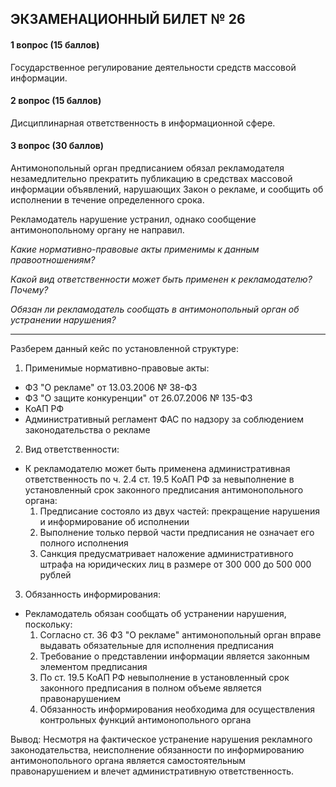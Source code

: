 ## ЭКЗАМЕНАЦИОННЫЙ БИЛЕТ № 26
#### 1 вопрос (15 баллов)
Государственное регулирование деятельности средств массовой информации.

#### 2 вопрос (15 баллов)
Дисциплинарная ответственность в информационной сфере.

#### 3 вопрос (30 баллов)

Антимонопольный орган предписанием обязал рекламодателя незамедлительно прекратить публикацию в средствах массовой информации объявлений, нарушающих Закон о рекламе, и сообщить об исполнении в течение определенного срока.

Рекламодатель нарушение устранил, однако сообщение антимонопольному органу не направил.

_Какие нормативно-правовые акты применимы к данным правоотношениям?_

_Какой вид ответственности может быть применен к рекламодателю? Почему?_

_Обязан ли_ _рекламодатель сообщать в антимонопольный орган об устранении нарушения?_


---
Разберем данный кейс по установленной структуре:

1. Применимые нормативно-правовые акты:
- ФЗ "О рекламе" от 13.03.2006 № 38-ФЗ
- ФЗ "О защите конкуренции" от 26.07.2006 № 135-ФЗ
- КоАП РФ
- Административный регламент ФАС по надзору за соблюдением законодательства о рекламе

2. Вид ответственности:
- К рекламодателю может быть применена административная ответственность по ч. 2.4 ст. 19.5 КоАП РФ за невыполнение в установленный срок законного предписания антимонопольного органа:
   1. Предписание состояло из двух частей: прекращение нарушения и информирование об исполнении
   2. Выполнение только первой части предписания не означает его полного исполнения
   3. Санкция предусматривает наложение административного штрафа на юридических лиц в размере от 300 000 до 500 000 рублей

3. Обязанность информирования:
- Рекламодатель обязан сообщать об устранении нарушения, поскольку:
   1. Согласно ст. 36 ФЗ "О рекламе" антимонопольный орган вправе выдавать обязательные для исполнения предписания
   2. Требование о представлении информации является законным элементом предписания
   3. По ст. 19.5 КоАП РФ невыполнение в установленный срок законного предписания в полном объеме является правонарушением
   4. Обязанность информирования необходима для осуществления контрольных функций антимонопольного органа

Вывод: Несмотря на фактическое устранение нарушения рекламного законодательства, неисполнение обязанности по информированию антимонопольного органа является самостоятельным правонарушением и влечет административную ответственность.
